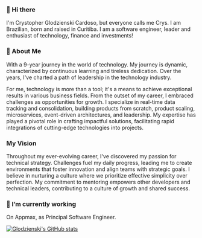 ### 👋 Hi there

I'm Crystopher Glodzienski Cardoso, but everyone calls me Crys. I am Brazilian, born and raised in Curitiba.
I am a software engineer, leader and enthusiast of technology, finance and investments!

### 🚀 About Me
With a 9-year journey in the world of technology. My journey is dynamic, characterized by continuous learning and tireless dedication. Over the years, I've charted a path of leadership in the technology industry.

For me, technology is more than a tool; it's a means to achieve exceptional results in various business fields. From the outset of my career, I embraced challenges as opportunities for growth. I specialize in real-time data tracking and consolidation, building products from scratch, product scaling, microservices, event-driven architectures, and leadership. My expertise has played a pivotal role in crafting impactful solutions, facilitating rapid integrations of cutting-edge technologies into projects.

###  My Vision
Throughout my ever-evolving career, I've discovered my passion for technical strategy. Challenges fuel my daily progress, leading me to create environments that foster innovation and align teams with strategic goals. I believe in nurturing a culture where we prioritize effective simplicity over perfection. My commitment to mentoring empowers other developers and technical leaders, contributing to a culture of growth and shared success.

### 🔭 I’m currently working 
On Appmax, as Principal Software Engineer.

[![Glodzienski's GitHub stats](https://github-readme-stats.vercel.app/api?username=glodzienski&show_icons=true&theme=radical)](teste)

<!--
**glodzienski/glodzienski** is a ✨ _special_ ✨ repository because its `README.md` (this file) appears on your GitHub profile.

Here are some ideas to get you started:

- 🔭 I’m currently working on ...
- 🌱 I’m currently learning ...
- 👯 I’m looking to collaborate on ...
- 🤔 I’m looking for help with ...
- 💬 Ask me about ...
- 📫 How to reach me: ...
- 😄 Pronouns: ...
- ⚡ Fun fact: ...
-->
